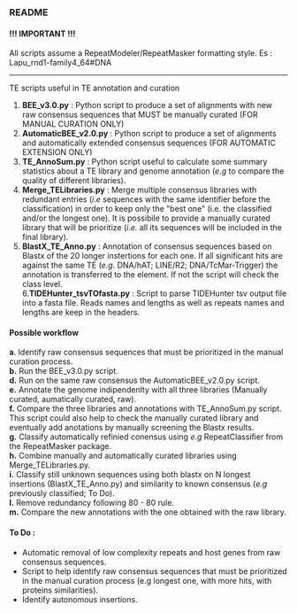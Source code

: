 ### README

#### !!! IMPORTANT !!!
All scripts assume a RepeatModeler/RepeatMasker formatting style. Es : Lapu_rnd1-family4_64#DNA

---

TE scripts useful in TE annotation and curation

 1. **BEE_v3.0.py** : Python script to produce a set of alignments with new raw consensus sequences that MUST be manually curated (FOR MANUAL CURATION ONLY)
 2. **AutomaticBEE_v2.0.py** : Python script to produce a set of alignments and automatically extended consensus sequences (FOR AUTOMATIC EXTENSION ONLY)
 3. **TE_AnnoSum.py** : Python script useful to calculate some summary statistics about a TE library and genome annotation (*e.g* to compare the quality of different libraries).
 4. **Merge_TELibraries.py** : Merge multiple consensus libraries with redundant entries (*i.e* sequences with the same identifier before the classification) in order to keep only the "best one" (i.e. the classified and/or the longest one). It is possibile to provide a manually curated library that will be prioritize (*i.e.* all its sequences will be included in the final library).
 5. **BlastX_TE_Anno.py** : Annotation of consensus sequences based on Blastx of the 20 longer instertions for each one. If all significant hits are against the same TE (*e.g.* DNA/hAT; LINE/R2; DNA/TcMar-Trigger) the annotation is transferred to the element. If not the script will check the class level.  
 6.**TIDEHunter_tsvTOfasta.py** : Script to parse TIDEHunter tsv output file into a fasta file. Reads names and lengths as well as repeats names and lengths are keep in the headers.
 
#### Possible workflow

**a**. Identify raw consensus sequences that must be prioritized in the manual curation process.  
**b.** Run the BEE_v3.0.py script.  
**d.** Run on the same raw consensus the AutomaticBEE_v2.0.py script.  
**e.** Annotate the genome indipendenlty with all three libraries (Manually curated, aumatically curated, raw).  
**f.** Compare the three libraries and annotations with TE_AnnoSum.py script. This script could also help to check the manually curated library and eventually add anotations by manually screening the Blastx results.  
**g.** Classify automatically refinied conensus using *e.g* RepeatClassifier from the RepeatMasker package.  
**h.** Combine manually and automatically curated libraries using Merge_TELibraries.py.  
**i.** Classify still unknown sequences using both blastx on N longest insertions (BlastX_TE_Anno.py) and similarity to known consensus (*e.g* previously classified; To Do).  
**l.** Remove redundancy following 80 - 80 rule.  
**m.** Compare the new annotations with the one obtained with the raw library.  

#### To Do :
 - Automatic removal of low complexity repeats and host genes from raw consensus sequences.
 - Script to help identify raw consensus sequences that must be prioritized in the manual curation process (e.g longest one, with more hits, with proteins similarities).
 - Identify autonomous insertions.  
